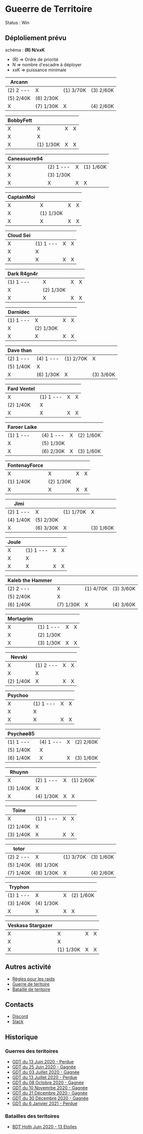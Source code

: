 # Gueerre de Territoire

Status : Win

## Déploliement prévu 

schéma : **(R) N/xxK**

* (R) => Ordre de priorité
* N => nombre d'escadre à déployer
* xxK => puissance minimale

| Arcann | | | |
|---|---|---|---|
| (2) 2 --- | X  | (1) 3/70K | (3) 2/60K
| (5) 2/40K | (6) 2/30K
| X  | (7) 1/30K | X  | (4) 2/60K

| BobbyFett | | | |
|---|---|---|---|
| X  | X  | X  | X 
| X  | X 
| X  | (1) 1/30K | X  | X 

| Caneasucre94 | | | |
|---|---|---|---|
| X  | (2) 1 --- | X  | (1) 1/60K
| X  | (3) 1/30K
| X  | X  | X  | X 

| CaptainMoi | | | |
|---|---|---|---|
| X  | X  | X  | X 
| X  | (1) 1/30K
| X  | X  | X  | X 

| Cloud Sei | | | |
|---|---|---|---|
| X  | (1) 1 --- | X  | X 
| X  | X 
| X  | X  | X  | X 

| Dark R4gn4r | | | |
|---|---|---|---|
| (1) 1 --- | X  | X  | X 
| X  | (2) 1/30K
| X  | X  | X  | X 

| Darnidec | | | |
|---|---|---|---|
| (1) 1 --- | X  | X  | X 
| X  | (2) 1/30K
| X  | X  | X  | X 

| Dave than | | | |
|---|---|---|---|
| (2) 1 --- | (4) 1 --- | (1) 2/70K | X 
| (5) 1/40K | X 
| X  | (6) 1/30K | X  | (3) 3/60K

| Fard Ventel | | | |
|---|---|---|---|
| X  | (1) 1 --- | X  | X 
| (2) 1/40K | X 
| X  | X  | X  | X 

| Faroer Laike | | | |
|---|---|---|---|
| (1) 1 --- | (4) 1 --- | X  | (2) 1/60K
| X  | (5) 1/30K
| X  | (6) 2/30K | X  | (3) 1/60K

| FontenayForce | | | |
|---|---|---|---|
| X  | X  | X  | X 
| (1) 1/40K | (2) 1/30K
| X  | X  | X  | X 

| Jimi | | | |
|---|---|---|---|
| (2) 1 --- | X  | (1) 1/70K | X 
| (4) 1/40K | (5) 2/30K
| X  | (6) 3/30K | X  | (3) 1/60K

| Joule | | | |
|---|---|---|---|
| X  | (1) 1 --- | X  | X 
| X  | X 
| X  | X  | X  | X 

| Kaleb the Hammer | | | |
|---|---|---|---|
| (2) 2 --- | X  | (1) 4/70K | (3) 3/60K
| (5) 2/40K | X 
| (6) 1/40K | (7) 1/30K | X  | (4) 3/60K

| Mortagrim | | | |
|---|---|---|---|
| X  | (1) 1 --- | X  | X 
| X  | (2) 1/30K
| X  | (3) 1/30K | X  | X 

| Nevski | | | |
|---|---|---|---|
| X  | (1) 2 --- | X  | X 
| X  | X 
| (2) 1/40K | X  | X  | X 

| Psychoo | | | |
|---|---|---|---|
| X  | (1) 1 --- | X  | X 
| X  | X 
| X  | X  | X  | X 

| Psychøø85 | | | |
|---|---|---|---|
| (1) 1 --- | (4) 1 --- | X  | (2) 2/60K
| (5) 1/40K | X 
| (6) 1/40K | X  | X  | (3) 1/60K

| Rhuynn | | | |
|---|---|---|---|
| X  | (2) 1 --- | X  | (1) 2/60K
| (3) 1/40K | X 
| X  | (4) 1/30K | X  | X 

| Toine | | | |
|---|---|---|---|
| X  | (1) 1 --- | X  | X 
| (2) 1/40K | X 
| (3) 1/40K | X  | X  | X 

| totor | | | |
|---|---|---|---|
| (2) 2 --- | X  | (1) 3/70K | (3) 1/60K
| (5) 1/40K | (6) 1/30K
| (7) 1/40K | (8) 1/30K | X  | (4) 2/60K

| Tryphon | | | |
|---|---|---|---|
| (1) 1 --- | X  | X  | (2) 1/60K
| (3) 1/40K | (4) 1/30K
| X  | X  | X  | X 

| Veskasa Stargazer | | | |
|---|---|---|---|
| X  | X  | X  | X 
| X  | X 
| X  | (1) 1/30K | X  | X 

##  Autres activité

* [Règles pour les raids](../raids.html)
* [Guerre de teritoire](../gdt.html)
* [Bataille de teritoire](../bdt.html)

## Contacts

* [Discord](https://discord.gg/9ufJHmB)
* [Slack](https://join.slack.com/t/hautconseildelaforce/shared_invite/zt-i06cmx42-kx_A~Fu2youeBDRHMqgvTA)

## Historique

### Guerres des teritoires

* [GDT du 13 Juin 2020 - Perdue](GDT-200613.html)
* [GDT du 25 Juin 2020 - Gagnée](GDT-200613.html)
* [GDT du 03 Juillet 2020 - Gagnée](GDT-200703.html)
* [GDT du 13 Juillet 2020 - Perdue](GDT-200713.html)
* [GDT du 08 Octobre 2020 - Gagnée](GDT-201008.html)
* [GDT du 10 Novemrbe 2020 - Gagnée](GDT-201110.html)
* [GDT du 21 Décembre 2020 - Gagnée](GDT-201221.html)
* [GDT du 30 Décembre 2020 - Gagnée](GDT-201230.html)
* [GDT du 6 Janvier 2021 - Perdue](GDT-210106.html)

### Batailles des teritoires

* [BDT Hoth Juin 2020 - 13 Etoiles](BDT-Hoth-200614.html)
